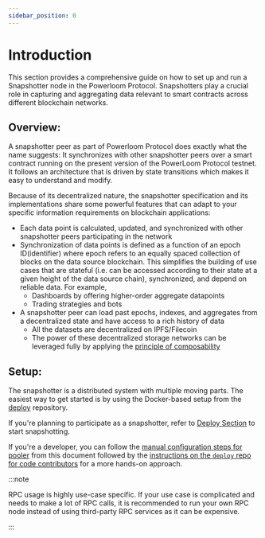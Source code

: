 ```yaml
---
sidebar_position: 0
---
```


# Introduction
This section provides a comprehensive guide on how to set up and run a Snapshotter node in the Powerloom Protocol. Snapshotters play a crucial role in capturing and aggregating data relevant to smart contracts across different blockchain networks.

## Overview: 

A snapshotter peer as part of Powerloom Protocol does exactly what the name suggests: It synchronizes with other snapshotter peers over a smart contract running on the present version of the PowerLoom Protocol testnet. It follows an architecture that is driven by state transitions which makes it easy to understand and modify.

Because of its decentralized nature, the snapshotter specification and its implementations share some powerful features that can adapt to your specific information requirements on blockchain applications:

- Each data point is calculated, updated, and synchronized with other snapshotter peers participating in the network
- Synchronization of data points is defined as a function of an epoch ID(identifier) where epoch refers to an equally spaced collection of blocks on the data source blockchain. This simplifies the building of use cases that are stateful (i.e. can be accessed according to their state at a given height of the data source chain), synchronized, and depend on reliable data. For example,
    -  Dashboards by offering higher-order aggregate datapoints
    -  Trading strategies and bots
- A snapshotter peer can load past epochs, indexes, and aggregates from a decentralized state and have access to a rich history of data
    -  All the datasets are decentralized on IPFS/Filecoin
    -  The power of these decentralized storage networks can be leveraged fully by applying the  [principle of composability](https://github.com/PowerLoom/pooler/blob/main/README.md#aggregation-and-data-composition---snapshot-generation-of-higher-order-datapoints-on-base-snapshots)


## Setup: 

The snapshotter is a distributed system with multiple moving parts. The easiest way to get started is by using the Docker-based setup from the  [deploy](https://github.com/PowerLoom/deploy)  repository.

If you're planning to participate as a snapshotter, refer to [Deploy Section](/docs/Snapshotter/Running-a-snapshotter-node.md) to start snapshotting.

If you're a developer, you can follow the  [manual configuration steps for pooler](https://github.com/PowerLoom/pooler/blob/main/README.md#configuration)  from this document followed by the  [instructions on the  `deploy`  repo for code contributors](https://github.com/PowerLoom/deploy#instructions-for-code-contributors)  for a more hands-on approach.


:::note

RPC usage is highly use-case specific. If your use case is complicated and needs to make a lot of RPC calls, it is recommended to run your own RPC node instead of using third-party RPC services as it can be expensive.

:::